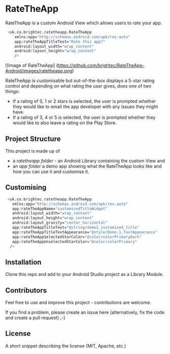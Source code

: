 # RateTheApp

RateTheApp is a custom Android View which allows users to rate your app.

```sh
 <uk.co.brightec.ratetheapp.RateTheApp
    xmlns:app="http://schemas.android.com/apk/res-auto"
    app:rateTheAppTitleText="Rate this app?"
    android:layout_width="wrap_content"
    android:layout_height="wrap_content"
    />
```
![Image of RateTheApp]
(https://github.com/brightec/RateTheApp-Android/images/ratetheapp.png)

RateTheApp is customisable but out-of-the-box displays a 5-star rating control and depending on what rating the user gives, does one of two things:
- If a rating of 0, 1 or 2 stars is selected, the user is prompted whether they would like to email the app developer with any issues they might have.  
- If a rating of 3, 4 or 5 is selected, the user is prompted whether they would like to also leave a rating on the Play Store.

## Project Structure

This project is made up of 
- a *ratetheapp folder* - an Android Library containing the custom View and
- an *app folder* a demo app showing what the RateTheApp looks like and how you can use it and customise it.

## Customising

```sh
 <uk.co.brightec.ratetheapp.RateTheApp
   xmlns:app="http://schemas.android.com/apk/res-auto"
   app:rateTheAppName="customisedTitleWidget"
   android:layout_width="wrap_content"
   android:layout_height="wrap_content"
   android:layout_gravity="center_horizontal"
   app:rateTheAppTitleText="@string/demo1_customised_title"
   app:rateTheAppTitleTextAppearance="@style/Demo.1.TextAppearance"
   app:rateTheAppSelectedStarColor="@color/colorPrimaryDark"
   app:rateTheAppUnselectedStarColor="@color/colorPrimary"
  />
```

## Installation

Clone this repo and add to your Android Studio project as a Library Module.

## Contributors

Feel free to use and improve this project - contributions are welcome.

If you find a problem, please create an issue here (alternatively, fix the code and create a pull request) ;-)

## License

A short snippet describing the license (MIT, Apache, etc.)
